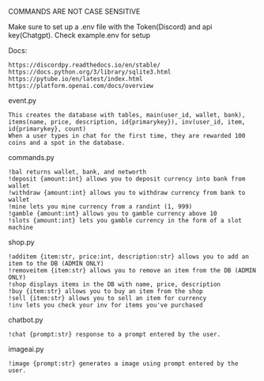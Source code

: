 COMMANDS ARE NOT CASE SENSITIVE

Make sure to set up a .env file with the Token(Discord) and api key(Chatgpt). Check example.env for setup

Docs:

    https://discordpy.readthedocs.io/en/stable/
    https://docs.python.org/3/library/sqlite3.html
    https://pytube.io/en/latest/index.html
    https://platform.openai.com/docs/overview
    

event.py

    This creates the database with tables, main(user_id, wallet, bank), items(name, price, description, id{primarykey}), inv(user_id, item, id{primarykey}, count)
    When a user types in chat for the first time, they are rewarded 100 coins and a spot in the database.

commands.py

    !bal returns wallet, bank, and networth
    !deposit {amount:int} allows you to deposit currency into bank from wallet
    !withdraw {amount:int} allows you to withdraw currency from bank to wallet
    !mine lets you mine currency from a randint (1, 999)
    !gamble {amount:int} allows you to gamble currency above 10
    !slots {amount:int} lets you gamble currency in the form of a slot machine
  
shop.py

    !additem {item:str, price:int, description:str} allows you to add an item to the DB (ADMIN ONLY)
    !removeitem {item:str} allows you to remove an item from the DB (ADMIN ONLY)
    !shop displays items in the DB with name, price, description
    !buy {item:str} allows you to buy an item from the shop
    !sell {item:str} allows you to sell an item for currency
    !inv lets you check your inv for items you've purchased

chatbot.py

    !chat {prompt:str} response to a prompt entered by the user.

imageai.py

    !image {prompt:str} generates a image using prompt entered by the user.
